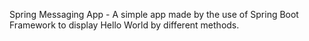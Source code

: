 Spring Messaging App - 
A simple app made by the use of Spring Boot Framework to display Hello World by different methods.
